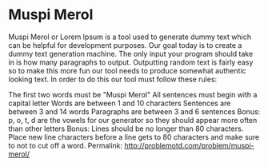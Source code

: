 Muspi Merol
===========
Muspi Merol or Lorem Ipsum is a tool used to generate dummy text which can be helpful for development purposes. Our goal today is to create a dummy text generation machine. The only input your program should take in is how many paragraphs to output. Outputting random text is fairly easy so to make this more fun our tool needs to produce somewhat authentic looking text. In order to do this our tool must follow these rules:

The first two words must be "Muspi Merol"
All sentences must begin with a capital letter
Words are between 1 and 10 characters
Sentences are between 3 and 14 words
Paragraphs are between 3 and 6 sentences
Bonus: p, o, t, d are the vowels for our generator so they should appear more often than other letters
Bonus: Lines should be no longer than 80 characters. Place new line characters before a line gets to 80 characters and make sure to not to cut off a word.
Permalink: http://problemotd.com/problem/muspi-merol/